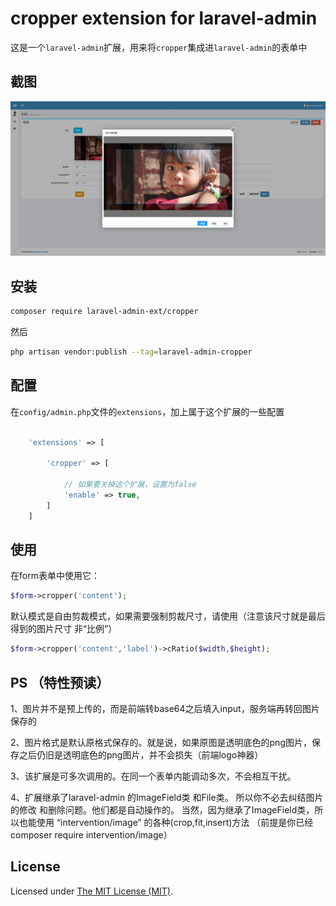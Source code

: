 cropper extension for laravel-admin
======

这是一个`laravel-admin`扩展，用来将`cropper`集成进`laravel-admin`的表单中

## 截图

![](./demo.jpg)

## 安装

```bash
composer require laravel-admin-ext/cropper
```

然后
```bash
php artisan vendor:publish --tag=laravel-admin-cropper
```

## 配置

在`config/admin.php`文件的`extensions`，加上属于这个扩展的一些配置
```php

    'extensions' => [

        'cropper' => [
        
            // 如果要关掉这个扩展，设置为false
            'enable' => true,
        ]
    ]

```


## 使用

在form表单中使用它：
```php
$form->cropper('content');
```
默认模式是自由剪裁模式，如果需要强制剪裁尺寸，请使用（注意该尺寸就是最后得到的图片尺寸 非“比例”）
```php
$form->cropper('content','label')->cRatio($width,$height);
```
## PS （特性预读）
1、图片并不是预上传的，而是前端转base64之后填入input，服务端再转回图片保存的

2、图片格式是默认原格式保存的。就是说，如果原图是透明底色的png图片，保存之后仍旧是透明底色的png图片，并不会损失（前端logo神器）

3、该扩展是可多次调用的。在同一个表单内能调动多次，不会相互干扰。

4、扩展继承了laravel-admin 的ImageField类 和File类。 
所以你不必去纠结图片的修改 和删除问题。他们都是自动操作的。 
当然，因为继承了ImageField类，所以也能使用 “intervention/image” 的各种(crop,fit,insert)方法
（前提是你已经composer require intervention/image）


License
------------
Licensed under [The MIT License (MIT)](LICENSE).